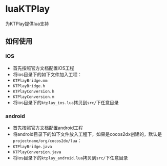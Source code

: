 # luaKTPlay

为KTPlay提供lua支持

## 如何使用

### iOS

* 首先按照官方文档配置iOS工程
* 将ios目录下的如下文件加入工程：
 * `KTPlayBridge.mm`
 * `KTPlayBridge.h`
 * `KTPlayConversion.h`
 * `KTPlayConversion.m`
* 将ios目录下的`ktplay_ios.lua`拷贝到`src/`下任意目录

### android

* 首先按照官方文档配置android工程
* 将android目录下的如下文件放入工程下，如果是cocos2dx创建的，默认是`projectname/org/cocos2dx/lua`：
 * `KTPlayBridge.java`
 * `KTPlayConversion.java`
* 将ios目录下的`ktplay_android.lua`拷贝到`src/`下任意目录
